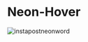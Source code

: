 # Neon-Hover

![instapostneonword](https://github.com/evematos/Neon-Hover/assets/121374911/ce68ddf1-4278-4c53-b1e3-d918c086f95a)
